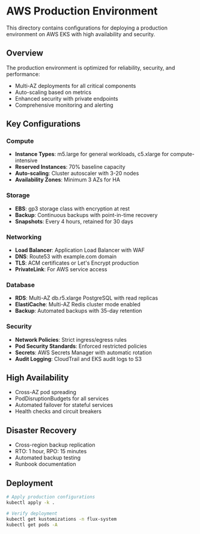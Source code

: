 # AWS Production Environment

This directory contains configurations for deploying a production environment on AWS EKS with high availability and security.

## Overview

The production environment is optimized for reliability, security, and performance:
- Multi-AZ deployments for all critical components
- Auto-scaling based on metrics
- Enhanced security with private endpoints
- Comprehensive monitoring and alerting

## Key Configurations

### Compute
- **Instance Types**: m5.large for general workloads, c5.xlarge for compute-intensive
- **Reserved Instances**: 70% baseline capacity
- **Auto-scaling**: Cluster autoscaler with 3-20 nodes
- **Availability Zones**: Minimum 3 AZs for HA

### Storage
- **EBS**: gp3 storage class with encryption at rest
- **Backup**: Continuous backups with point-in-time recovery
- **Snapshots**: Every 4 hours, retained for 30 days

### Networking
- **Load Balancer**: Application Load Balancer with WAF
- **DNS**: Route53 with example.com domain
- **TLS**: ACM certificates or Let's Encrypt production
- **PrivateLink**: For AWS service access

### Database
- **RDS**: Multi-AZ db.r5.xlarge PostgreSQL with read replicas
- **ElastiCache**: Multi-AZ Redis cluster mode enabled
- **Backup**: Automated backups with 35-day retention

### Security
- **Network Policies**: Strict ingress/egress rules
- **Pod Security Standards**: Enforced restricted policies
- **Secrets**: AWS Secrets Manager with automatic rotation
- **Audit Logging**: CloudTrail and EKS audit logs to S3

## High Availability

- Cross-AZ pod spreading
- PodDisruptionBudgets for all services
- Automated failover for stateful services
- Health checks and circuit breakers

## Disaster Recovery

- Cross-region backup replication
- RTO: 1 hour, RPO: 15 minutes
- Automated backup testing
- Runbook documentation

## Deployment

```bash
# Apply production configurations
kubectl apply -k .

# Verify deployment
kubectl get kustomizations -n flux-system
kubectl get pods -A
```